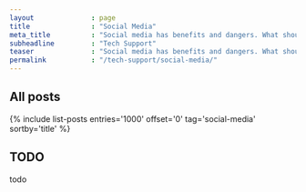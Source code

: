 ```yaml
---
layout              : page
title               : "Social Media"
meta_title          : "Social media has benefits and dangers. What should you know before you or a family member dive into the digital social network?"
subheadline         : "Tech Support"
teaser              : "Social media has benefits and dangers. What should you know before you or a family member dive into the digital social network?"
permalink           : "/tech-support/social-media/"
---
```


## All posts

{% include list-posts entries='1000' offset='0' tag='social-media' sortby='title' %}

## TODO

todo